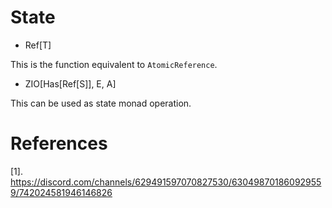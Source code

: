# State

* Ref[T]

This is the function equivalent to `AtomicReference`.

* ZIO[Has[Ref[S]], E, A]

This can be used as state monad operation.

# References

[1]. https://discord.com/channels/629491597070827530/630498701860929559/742024581946146826
